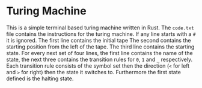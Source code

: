 # Turing Machine

This is a simple terminal based turing machine written in Rust.
The `code.txt` file contains the instructions for the turing machine.
If any line starts with a `#` it is ignored.
The first line contains the initial tape
The second contains the starting position from the left of the tape.
The third line contains the starting state.
For every next set of four lines, the first line contains the name of the state, the next three contains the transition rules for `0`, `1` and `_` respectively.
Each transition rule consists of the symbol set then the direction (`<` for left and `>` for right) then the state it switches to.
Furthermore the first state defined is the halting state.

